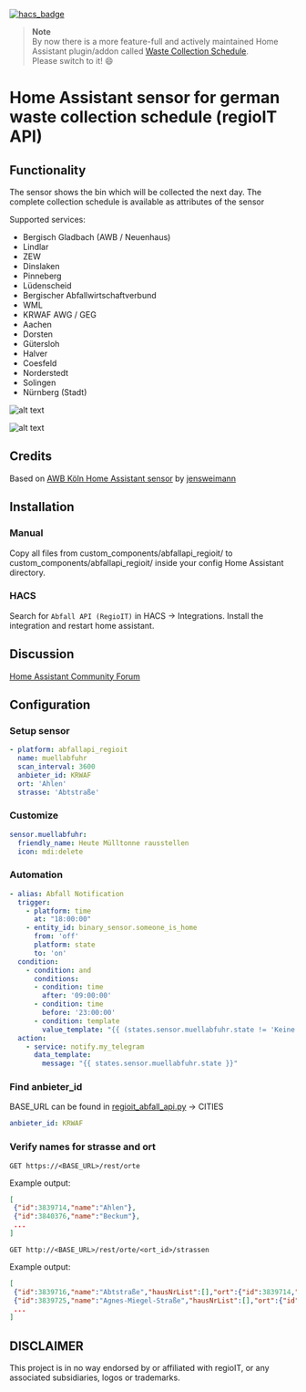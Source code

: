 [![hacs_badge](https://img.shields.io/badge/HACS-Default-orange.svg)](https://github.com/custom-components/hacs)

> **Note** <br>
> By now there is a more feature-full and actively maintained Home Assistant plugin/addon called [Waste Collection Schedule](https://github.com/mampfes/hacs_waste_collection_schedule). <br>
> Please switch to it! :smile:

# Home Assistant sensor for german waste collection schedule (regioIT API)

## Functionality

The sensor shows the bin which will be collected the next day. The complete collection schedule is available as attributes of the sensor

Supported services:

* Bergisch Gladbach (AWB / Neuenhaus)
* Lindlar
* ZEW
* Dinslaken
* Pinneberg
* Lüdenscheid
* Bergischer Abfallwirtschaftverbund
* WML
* KRWAF AWG / GEG
* Aachen
* Dorsten
* Gütersloh
* Halver
* Coesfeld
* Norderstedt
* Solingen
* Nürnberg (Stadt)

![alt text](https://github.com/tuxuser/abfallapi_regioit_ha/blob/master/preview1.png "glance card")

![alt text](https://github.com/tuxuser/abfallapi_regioit_ha/blob/master/preview2.png "glance card details")

## Credits

Based on [AWB Köln Home Assistant sensor](https://github.com/jensweimann/awb) by [jensweimann](https://github.com/jensweimann)

## Installation

### Manual

Copy all files from custom_components/abfallapi_regioit/ to custom_components/abfallapi_regioit/ inside your config Home Assistant directory.

### HACS

Search for `Abfall API (RegioIT)` in HACS -> Integrations.
Install the integration and restart home assistant.

## Discussion

[Home Assistant Community Forum](https://community.home-assistant.io/t/german-mullabfuhr-sensor/168244)

## Configuration

### Setup sensor

```yaml
- platform: abfallapi_regioit
  name: muellabfuhr
  scan_interval: 3600
  anbieter_id: KRWAF
  ort: 'Ahlen'
  strasse: 'Abtstraße'
```

### Customize

```yaml
sensor.muellabfuhr:
  friendly_name: Heute Mülltonne rausstellen
  icon: mdi:delete
```

### Automation

```yaml
- alias: Abfall Notification
  trigger:
    - platform: time
      at: "18:00:00"
    - entity_id: binary_sensor.someone_is_home
      from: 'off'
      platform: state
      to: 'on'
  condition:
    - condition: and
      conditions:
      - condition: time
        after: '09:00:00'
      - condition: time
        before: '23:00:00'
      - condition: template
        value_template: "{{ (states.sensor.muellabfuhr.state != 'Keine') and (states.sensor.muellabfuhr.state != 'unknown') }}"
  action:
    - service: notify.my_telegram
      data_template:
        message: "{{ states.sensor.muellabfuhr.state }}"
```

### Find anbieter_id

BASE_URL can be found in [regioit_abfall_api.py](https://github.com/tuxuser/abfallapi_regioit_ha/blob/master/custom_components/abfallapi_regioit/regioit_abfall_api.py#L48) -> CITIES

```yaml
anbieter_id: KRWAF
```

### Verify names for strasse and ort

`GET https://<BASE_URL>/rest/orte`

Example output:

```json
[
 {"id":3839714,"name":"Ahlen"},
 {"id":3840376,"name":"Beckum"},
 ...
]
```

`GET http://<BASE_URL>/rest/orte/<ort_id>/strassen`

Example output:

```json
[
 {"id":3839716,"name":"Abtstraße","hausNrList":[],"ort":{"id":3839714,"name":"Ahlen"}},
 {"id":3839725,"name":"Agnes-Miegel-Straße","hausNrList":[],"ort":{"id":3839714,"name":"Ahlen"}},
 ...
]
```

## DISCLAIMER

This project is in no way endorsed by or affiliated with regioIT, or any associated subsidiaries, logos or trademarks.
